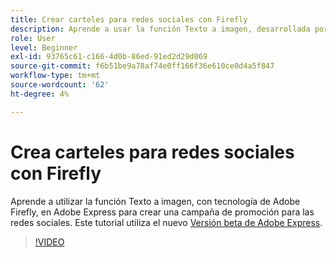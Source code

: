 ```yaml
---
title: Crear carteles para redes sociales con Firefly
description: Aprende a usar la función Texto a imagen, desarrollada por Adobe Firefly, para crear una campaña de promoción para las redes sociales
role: User
level: Beginner
exl-id: 93765c61-c166-4d0b-86ed-91ed2d29d069
source-git-commit: f6b51be9a78af74e0ff166f36e610ce0d4a5f847
workflow-type: tm+mt
source-wordcount: '62'
ht-degree: 4%

---
```


# Crea carteles para redes sociales con Firefly

Aprende a utilizar la función Texto a imagen, con tecnología de Adobe Firefly, en Adobe Express para crear una campaña de promoción para las redes sociales. Este tutorial utiliza el nuevo [Versión beta de Adobe Express](https://www.adobe.com/express/).

>[!VIDEO](https://video.tv.adobe.com/v/3420533?quality=12&learn=on&hidetitle=true)

